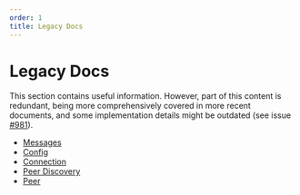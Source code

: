 ```yaml
---
order: 1
title: Legacy Docs
---
```


# Legacy Docs

This section contains useful information. However, part of this content is redundant, being more comprehensively covered
in more recent documents, and some implementation details might be outdated
(see issue [#981](https://github.com/cometbft/cometbft/issues/981)).

- [Messages](./messages)
- [Config](./config.md)
- [Connection](./connection.md)
- [Peer Discovery](./node.md)
- [Peer](./peer.md)
